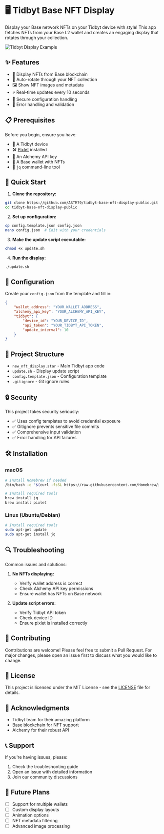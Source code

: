 # 🖥️ Tidbyt Base NFT Display

Display your Base network NFTs on your Tidbyt device with style! This app fetches NFTs from your Base L2 wallet and creates an engaging display that rotates through your collection.

![Tidbyt Display Example](assets/preview.png)

## ✨ Features

- 🎨 Display NFTs from Base blockchain
- 🔄 Auto-rotate through your NFT collection
- 🖼️ Show NFT images and metadata
- ⚡ Real-time updates every 10 seconds
- 🔐 Secure configuration handling
- 🎯 Error handling and validation

## 📋 Prerequisites

Before you begin, ensure you have:
- 📱 A Tidbyt device
- 🛠️ [Pixlet](https://tidbyt.dev/docs/build/installing-pixlet) installed
- 🔑 An Alchemy API key
- 👛 A Base wallet with NFTs
- 🔧 `jq` command-line tool

## 🚀 Quick Start

1. **Clone the repository:**
```bash
git clone https://github.com/ASTM79/tidbyt-base-nft-display-public.git
cd tidbyt-base-nft-display-public
```

2. **Set up configuration:**
```bash
cp config.template.json config.json
nano config.json  # Edit with your credentials
```

3. **Make the update script executable:**
```bash
chmod +x update.sh
```

4. **Run the display:**
```bash
./update.sh
```

## 🔧 Configuration

Create your `config.json` from the template and fill in:

```json
{
    "wallet_address": "YOUR_WALLET_ADDRESS",
    "alchemy_api_key": "YOUR_ALCHEMY_API_KEY",
    "tidbyt": {
        "device_id": "YOUR_DEVICE_ID",
        "api_token": "YOUR_TIDBYT_API_TOKEN",
        "update_interval": 10
    }
}
```

## 📁 Project Structure

- `new_nft_display.star` - Main Tidbyt app code
- `update.sh` - Display update script
- `config.template.json` - Configuration template
- `.gitignore` - Git ignore rules

## 🔒 Security

This project takes security seriously:
- ✅ Uses config templates to avoid credential exposure
- ✅ Gitignore prevents sensitive file commits
- ✅ Comprehensive input validation
- ✅ Error handling for API failures

## 🛠️ Installation

### macOS
```bash
# Install Homebrew if needed
/bin/bash -c "$(curl -fsSL https://raw.githubusercontent.com/Homebrew/install/HEAD/install.sh)"

# Install required tools
brew install jq
brew install pixlet
```

### Linux (Ubuntu/Debian)
```bash
# Install required tools
sudo apt-get update
sudo apt-get install jq
```

## 🔍 Troubleshooting

Common issues and solutions:

1. **No NFTs displaying:**
   - Verify wallet address is correct
   - Check Alchemy API key permissions
   - Ensure wallet has NFTs on Base network

2. **Update script errors:**
   - Verify Tidbyt API token
   - Check device ID
   - Ensure pixlet is installed correctly

## 🤝 Contributing

Contributions are welcome! Please feel free to submit a Pull Request. For major changes, please open an issue first to discuss what you would like to change.

## 📄 License

This project is licensed under the MIT License - see the [LICENSE](LICENSE) file for details.

## 🙏 Acknowledgments

- Tidbyt team for their amazing platform
- Base blockchain for NFT support
- Alchemy for their robust API

## 📞 Support

If you're having issues, please:
1. Check the troubleshooting guide
2. Open an issue with detailed information
3. Join our community discussions

## 🔮 Future Plans

- [ ] Support for multiple wallets
- [ ] Custom display layouts
- [ ] Animation options
- [ ] NFT metadata filtering
- [ ] Advanced image processing